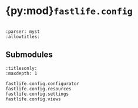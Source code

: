 # {py:mod}`fastlife.config`

```{py:module} fastlife.config
```

```{autodoc2-docstring} fastlife.config
:parser: myst
:allowtitles:
```

## Submodules

```{toctree}
:titlesonly:
:maxdepth: 1

fastlife.config.configurator
fastlife.config.resources
fastlife.config.settings
fastlife.config.views
```
